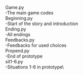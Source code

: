 Game.py       \
-The main game codes\
Beginning.py  \
-Start of the story and introduction\
Ending.py     \
-All endings\
Feedbacks.py  \
-Feedbacks for used choices\
Propend.py    \
-End of prototype\
sit1-6.py     \
-Situations 1-6 in prototype\
